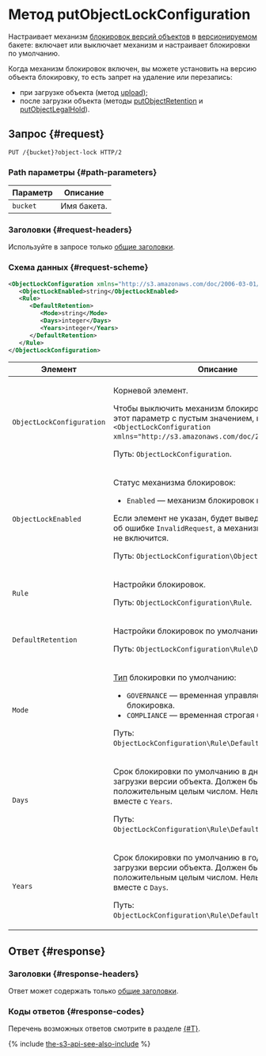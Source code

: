 # Метод putObjectLockConfiguration

Настраивает механизм [блокировок версий объектов](../../../concepts/object-lock.md) в [версионируемом](../../../concepts/versioning.md) бакете: включает или выключает механизм и настраивает блокировки по умолчанию.

Когда механизм блокировок включен, вы можете установить на версию объекта блокировку, то есть запрет на удаление или перезапись:

* при загрузке объекта (метод [upload](../object/upload.md));
* после загрузки объекта (методы [putObjectRetention](../object/putobjectretention.md) и [putObjectLegalHold](../object/putobjectlegalhold.md)).

## Запрос {#request}

```http
PUT /{bucket}?object-lock HTTP/2
```

### Path параметры {#path-parameters}

Параметр | Описание
----- | -----
`bucket` | Имя бакета.


### Заголовки {#request-headers}
Используйте в запросе только [общие заголовки](../common-request-headers.md).


### Схема данных {#request-scheme}

```xml
<ObjectLockConfiguration xmlns="http://s3.amazonaws.com/doc/2006-03-01/">
   <ObjectLockEnabled>string</ObjectLockEnabled>
   <Rule>
      <DefaultRetention>
         <Mode>string</Mode>
         <Days>integer</Days>
         <Years>integer</Years>
      </DefaultRetention>
   </Rule>
</ObjectLockConfiguration>
```

Элемент | Описание
----- | -----
`ObjectLockConfiguration` | <p>Корневой элемент.</p><p>Чтобы выключить механизм блокировок, передайте этот параметр с пустым значением, например `<ObjectLockConfiguration xmlns="http://s3.amazonaws.com/doc/2006-03-01/" />`.</p><p>Путь: `ObjectLockConfiguration`.</p>
`ObjectLockEnabled` | <p>Статус механизма блокировок:</p><ul><li>`Enabled` — механизм блокировок включен.</li></ul><p>Если элемент не указан, будет выведено сообщение об ошибке `InvalidRequest`, а механизм блокировок не включится.</p><p>Путь: `ObjectLockConfiguration\ObjectLockEnabled`.</p>
`Rule` | <p>Настройки блокировок.</p><p>Путь: `ObjectLockConfiguration\Rule`.</p>
`DefaultRetention` | <p>Настройки блокировок по умолчанию.</p><p>Путь: `ObjectLockConfiguration\Rule\DefaultRetention`.</p>
`Mode` | <p>[Тип](../../../concepts/object-lock.md#types) блокировки по умолчанию:</p><ul><li>`GOVERNANCE` — временная управляемая блокировка.</li><li>`COMPLIANCE` — временная строгая блокировка.</li></ul><p>Путь: `ObjectLockConfiguration\Rule\DefaultRetention\Mode`.</p>
`Days` | <p>Срок блокировки по умолчанию в днях от момента загрузки версии объекта. Должен быть положительным целым числом. Нельзя указывать вместе с `Years`.</p><p>Путь: `ObjectLockConfiguration\Rule\DefaultRetention\Days`.</p>
`Years` | <p>Срок блокировки по умолчанию в годах от момента загрузки версии объекта. Должен быть положительным целым числом. Нельзя указывать вместе с `Days`.</p><p>Путь: `ObjectLockConfiguration\Rule\DefaultRetention\Years`.</p>

## Ответ {#response}

### Заголовки {#response-headers}

Ответ может содержать только [общие заголовки](../common-response-headers.md).

### Коды ответов {#response-codes}

Перечень возможных ответов смотрите в разделе [{#T}](../response-codes.md).

{% include [the-s3-api-see-also-include](../../../../_includes/storage/the-s3-api-see-also-include.md) %}